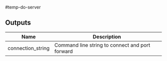 #temp-do-server
<!-- BEGINNING OF PRE-COMMIT-TERRAFORM DOCS HOOK -->
## Outputs

| Name | Description |
|------|-------------|
| connection\_string | Command line string to connect and port forward |

<!-- END OF PRE-COMMIT-TERRAFORM DOCS HOOK -->
